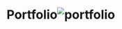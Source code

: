 # Portfolio![portfolio](https://user-images.githubusercontent.com/90775920/139200293-833dc2de-4a08-4d6f-bac4-c97945d64fcf.png)
